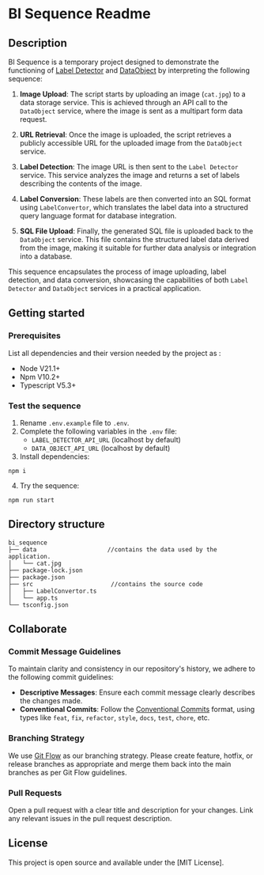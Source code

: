 # BI Sequence Readme
## Description 
BI Sequence is a temporary project designed to demonstrate the functioning of [Label Detector](https://github.com/noah-bar/bi_label_detector) and [DataObject](https://github.com/noah-bar/bi_data_object) by interpreting the following sequence: 

1. **Image Upload**: The script starts by uploading an image (`cat.jpg`) to a data storage service. This is achieved through an API call to the `DataObject` service, where the image is sent as a multipart form data request.

2. **URL Retrieval**: Once the image is uploaded, the script retrieves a publicly accessible URL for the uploaded image from the `DataObject` service.

3. **Label Detection**: The image URL is then sent to the `Label Detector` service. This service analyzes the image and returns a set of labels describing the contents of the image. 

4. **Label Conversion**: These labels are then converted into an SQL format using `LabelConvertor`, which translates the label data into a structured query language format for database integration.

5. **SQL File Upload**: Finally, the generated SQL file is uploaded back to the `DataObject` service. This file contains the structured label data derived from the image, making it suitable for further data analysis or integration into a database.

This sequence encapsulates the process of image uploading, label detection, and data conversion, showcasing the capabilities of both `Label Detector` and `DataObject` services in a practical application.
## Getting started
### Prerequisites
List all dependencies and their version needed by the project as :
- Node V21.1+
- Npm V10.2+
- Typescript V5.3+

### Test the sequence
1. Rename `.env.example` file to `.env`.
2. Complete the following variables in the `.env` file:
   - `LABEL_DETECTOR_API_URL` (localhost by default)
   - `DATA_OBJECT_API_URL`  (localhost by default)
3. Install dependencies:
  ```
  npm i
  ```
4. Try the sequence:
  ```
  npm run start
  ```

## Directory structure
```console
bi_sequence
├── data                    //contains the data used by the application.
│   └── cat.jpg
├── package-lock.json
├── package.json
├── src                      //contains the source code
│   ├── LabelConvertor.ts
│   └── app.ts
└── tsconfig.json
```
## Collaborate
### Commit Message Guidelines
To maintain clarity and consistency in our repository's history, we adhere to the following commit guidelines:
- **Descriptive Messages**: Ensure each commit message clearly describes the changes made.
- **Conventional Commits**: Follow the [Conventional Commits](https://www.conventionalcommits.org/) format, using types like `feat`, `fix`, `refactor`, `style`, `docs`, `test`, `chore`, etc.
### Branching Strategy
We use [Git Flow](https://nvie.com/posts/a-successful-git-branching-model/) as our branching strategy. Please create feature, hotfix, or release branches as appropriate and merge them back into the main branches as per Git Flow guidelines.
### Pull Requests
Open a pull request with a clear title and description for your changes. Link any relevant issues in the pull request description.
## License
This project is open source and available under the [MIT License].
